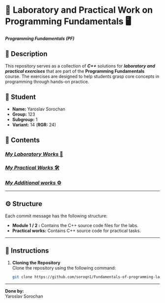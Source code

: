 # 🧪 **Laboratory and Practical Work on Programming Fundamentals** 🖥️

***Programming Fundamentals (PF)***

## 📄 **Description**

This repository serves as a collection of ***C++*** solutions for **_laboratory and practical exercises_** that are part of the **Programming Fundamentals** course. The exercises are designed to help students grasp core concepts in programming through hands-on practice.

## 👤 **Student**

- **Name:** Yaroslav Sorochan 
- **Group:** 123  
- **Subgroup:** 1
- **Variant:** 14 (**RGR:** 24)

## 📂 **Contents**

  ### [ ***My Laboratory Works*** 🔬 ](https://github.com/soroqn1/Fundamentals-of-programming-laboratory-works/tree/master)
  
  ### [ ***My Practical Works*** 🛠️ ](https://github.com/soroqn1/Fundamentals-of-programming-laboratory-works/tree/master/Practical%20works)

  ### [ ***My Additional works*** ⚙️ ](https://github.com/soroqn1/Fundamentals-of-programming-laboratory-works/tree/master/Additional%20works)

---

## ⚙️ **Structure**

Each commit message has the following structure:

- **Module 1 / 2 :** Contains the C++ source code files for the labs.
- **Practical works:** Contains C++ source code for practical tasks.
---

## 🏁 **Instructions**

1. **Cloning the Repository**  
  Clone the repository using the following command:

   ```bash
   git clone https://github.com/soroqn1/Fundamentals-of-programming-laboratory-works.git
---

**Done by:**  
Yaroslav Sorochan
